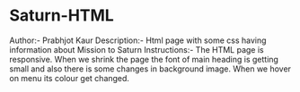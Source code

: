 # Saturn-HTML
Author:- Prabhjot Kaur
Description:- Html page with some css having information about Mission to Saturn
Instructions:- The HTML page is responsive. When we shrink the page the font of main heading is getting small and also there is some 
changes in background image. When we hover on menu its colour get changed.  
